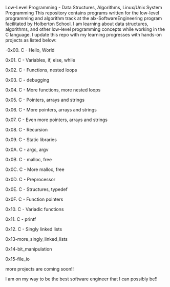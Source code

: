 Low-Level Programming - Data Structures, Algorithms, Linux/Unix System Programming
This repository contains programs written for the low-level programming and algorithm track at the alx-SoftwareEngineering program facilitated by Holberton School. I am learning about data structures, algorithms, and other low-level programming concepts while working in the C language. I update this repo with my learning progresses with hands-on projects as listed below:

-0x00. C - Hello, World

0x01. C - Variables, if, else, while

0x02. C - Functions, nested loops

0x03. C - debugging

0x04. C - More functions, more nested loops

0x05. C - Pointers, arrays and strings

0x06. C - More pointers, arrays and strings

0x07. C - Even more pointers, arrays and strings

0x08. C - Recursion

0x09. C - Static libraries

0x0A. C - argc, argv

0x0B. C - malloc, free

0x0C. C - More malloc, free

0x0D. C - Preprocessor

0x0E. C - Structures, typedef

0x0F. C - Function pointers

0x10. C - Variadic functions

0x11. C - printf

0x12. C - Singly linked lists

0x13-more_singly_linked_lists

0x14-bit_manipulation

0x15-file_io

more projects are coming soon!!

I am on my way to be the best software engineer that I can possibly be!!

